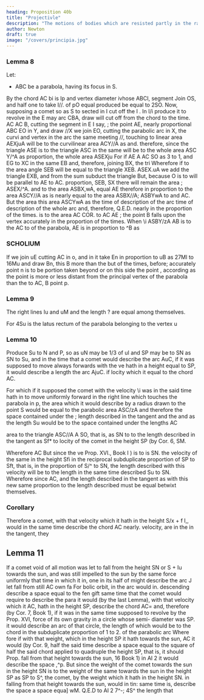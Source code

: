 ```yaml
---
heading: Proposition 40b
title: "Projectivle"
description: "The motions of bodies which are resisted partly in the ratio of the velocities, and partly"
author: Newton
draft: true
image: "/covers/principia.jpg"
---
```




### Lemma 8

Let:

- ABC be a parabola, having its focus in S. 

By the chord AC bi is Ip and vertex diameter
ivhose ABCI,
segment Join OS, and
half
one
to
take
I//.
of
pO
equal
produced
be equal to 2SO. Now, supposing a comet
so as S
to
sected in I cut off the
I
.
In
I/i
produce
it
to revolve in the
E
may
arc
CBA, draw
will cut off from the chord
to the time.
AC
AC
B, cutting
the segment
in
E I say,
;
the point
AE, nearly proportional
ABC
EO
in Y, and draw //X
we join EO, cutting the parabolic arc
in X, the curvi
and
vertex
in
the
arc
the
same
meeting
//,
touching
to
linear area AEXjuA will be to the curvilinear area ACY//A as
and. therefore, since the triangle ASE is to the triangle ASC in the same
will be to the whole area ASC Y/^A as
proportion, the whole area ASEXju
For
if
AE
A
AC
SO as 3 to 1, and EG to XC in the same
EB and, therefore, joining BX, the tri
Wherefore if to the area
angle SEB will be equal to the triangle XEB.
ASEX.uA we add the triangle EXB, and from the sum subduct the triangle
But, because O is to
will be parallel to
AE to AC.
proportion,
SEB,
SX
there will remain the area
;
ASEX/^A. and
to the area
ASBX,wA, equal
AE
therefore in proportion to the area ASCY//A as
is nearly equal to the area ASBX//A;
ASBYwA
to
and
AC.
But the area
this area
ASCYwA
as the time of description of the arc
time of description of the whole arc
and, therefore,
Q.E.D.
nearly in the proportion of the times.
is to
the area
AC
COR.
to
AC
AE
;
the point B falls upon the vertex
accurately in the proportion of the times.
When
\i
ASBY/zA
AB
is
to the
AC
to
of the parabola, AE is
in proportion to ^B as

### SCHOLIUM

If we join uE cutting AC in o, and in it take En in proportion to uB as 27MI to 16Mu and draw Bn, this B
more
than
the
but
of
the
times,
before;
accurately
point n is to be
portion
taken beyond or on this side the point , according as the point
is
more or less distant from the principal vertex of the parabola than the
to
AC,
B
point p.

### Lemma 9 

The right lines Iu and uM and the length ? are equal among themselves. 

For 4Su is the latus rectum of the parabola belonging to the vertex u

### Lemma 10

Produce Su to N and P, so as uN may be 1/3 of uI and SP may be to SN as SN to Su, and in the time that a comet would describe the arc AuC, if it was supposed to move always forwards with the ve
hath in a height equal to SP, it would describe a length the arc AjuC. if
locity which it
equal to the chord AC.

For which
if
it
supposed
the comet with the velocity
\i was in the said time
hath in
to
move uniformly forward
in
the right line which touches the parabola
in p, the area which it would describe
by
a radius drawn to the point S would be
equal to the parabolic area ASC/zA and
therefore the space contained under the
;
length described in the tangent and the
and
as the
length Su would be to the space contained under the lengths
AC

area
to the triangle
ASC//A
A SO,
that
is,
as
SN
to
to the length described in the tangent as Sf* to
locity of the comet in the height SP (by Cor. 6,
SM.

Wherefore AC
But since the ve
Prop. XVI., Book I ) is to
is
SN.
the velocity of the same in the height Sfi in the reciprocal
subduplicate
proportion of SP to Sft, that is, in the proportion of S/^ to SN, the length
described with this velocity will be to the length in the same time described
Su to SN. Wherefore since AC, and the length described
in the tangent as
with this
new
same proportion to the length described
must be equal betwixt themselves.

### Corollary

Therefore a comet, with that velocity which it hath in the height
S/x + f I,, would in the same time describe the chord AC nearly.
velocity, are in the
in the tangent, they

## Lemma 11

If a comet void of all motion was let to fall from the height SN or S + Iu towards the sun, and was still impelled to the sun by the same force uniformly
that 
time
in
which
it
in, one
in its
half of
might describe the arc
J
let fall
from
still
AC
own
fa
For
bolic
orbit,
in the
arc
would
in.
descending describe
a space equal
to the fen gift
same time that the comet would require to describe the para
it would (by the last Lemma), with that
velocity which it
AC,
hath in the height SP, describe the chord AC= and, therefore (by Cor. 7,
Book 1), if it was in the same time supposed to revolve by the
Prop. XVI,
force of its
own gravity
in a circle
whose semi- diameter was SP.
it
would
describe an arc of that circle, the length of which would be to the chord
in the subduplicate proportion of 1 to 2.
of the parabolic arc
Where
fore if with that weight, which in the height SP it hath towards the sun,
AC
it would
(by Cor. 9,
half the said time describe a space equal to the
square of half the said chord applied to quadruple the height SP, that is,
it
should
Prop.
fall
from that height towards the sun, 16 Book 1) in
AI 2
it
would
describe the space
,^p.
But
since
the
weight of the comet
towards the sun in the height SN is to
the weight of the same towards the
sun in the height SP as SP to S^, the
comet, by the weight which it hath in
the height SN. in falling from that
height towards the sun, would in tin:
same time
is,
describe the space
a space equa]
wM.
Q.E.D
to
AI 2
7^-;
4S^
the length
that